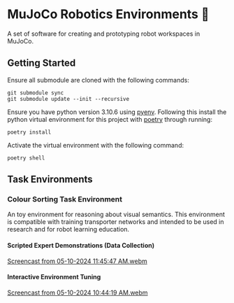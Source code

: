 # MuJoCo Robotics Environments 🤖

A set of software for creating and prototyping robot workspaces in MuJoCo.

## Getting Started

Ensure all submodule are cloned with the following commands:

```
git submodule sync
git submodule update --init --recursive
```

Ensure you have python version 3.10.6 using [pyenv](https://github.com/pyenv/pyenv). Following this install the python virtual environment for this project with [poetry](https://python-poetry.org/) through running:

```
poetry install 
```

Activate the virtual environment with the following command:

```
poetry shell
```

## Task Environments

### Colour Sorting Task Environment

An toy environment for reasoning about visual semantics. This environment is compatible with training transporter networks and intended to be used in research and for robot learning education.

#### Scripted Expert Demonstrations (Data Collection)
[Screencast from 05-10-2024 11:45:47 AM.webm](https://github.com/peterdavidfagan/mujoco_robot_environments/assets/42982057/7ac279da-0268-4ef2-8d4a-85eed6a7f364)


#### Interactive Environment Tuning
[Screencast from 05-10-2024 10:44:19 AM.webm](https://github.com/peterdavidfagan/mujoco_robot_environments/assets/42982057/b4428fff-f58f-4f96-b91f-6c171afb20a2)



